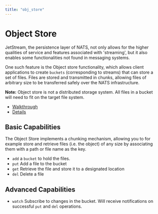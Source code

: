 ```yaml
---
title: "obj_store"
---
```

# Object Store

JetStream, the persistence layer of NATS, not only allows for the higher qualities of service and features associated with 'streaming', but it also enables some functionalities not found in messaging systems.

One such feature is the Object store functionality, which allows client applications to create `buckets` (corresponding to streams) that can store a set of files. Files are stored and transmitted in chunks, allowing files of arbitrary size to be transferred safely over the NATS infrastructure.

**Note:**  Object store is not a distributed storage system. All files in a bucket will need to fit on the target file system.

* [Walkthrough](obj_walkthrough)
* [Details](../../../using-nats/developing-with-nats/js/object)

## Basic Capabilities

The Object Store implements a chunking mechanism, allowing you to for example store and retrieve files (i.e. the object) of any size by associating them with a path or file name as the key.
 
* `add` a `bucket` to hold the files.
* `put` Add a file to the bucket
* `get` Retrieve the file and store it to a designated location
* `del` Delete a file

## Advanced Capabilities 

* `watch` Subscribe to changes in the bucket. Will receive notifications on successful `put` and `del` operations.
